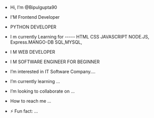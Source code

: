 - Hi, I’m @Bipulgupta90
- I'M Frontend Developer
- PYTHON DEVELOPER
- I m currently Learning for ----- HTML CSS JAVASCRIPT NODE.JS, Express.MANGO-DB SQL,MYSQL,  
- I M WEB DEVELOPER
- I M SOFTWARE ENGINEER FOR BEGINNER
-  I’m interested in IT Software Company.... 
-  I’m currently learning ...
-  I’m looking to collaborate on ...
-  How to reach me ...

- ⚡ Fun fact: ...

<!---
Bipulgupta90/Bipulgupta90 is a ✨ special ✨ repository because its `README.md` (this file) appears on your GitHub profile.
You can click the Preview link to take a look at your changes.
--->
